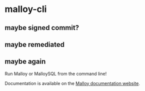 # malloy-cli
## maybe signed commit?
## maybe remediated
## maybe again

Run Malloy or MalloySQL from the command line!

Documentation is available on the [Malloy documentation website](https://malloydata.github.io/documentation/malloy_cli/index).
